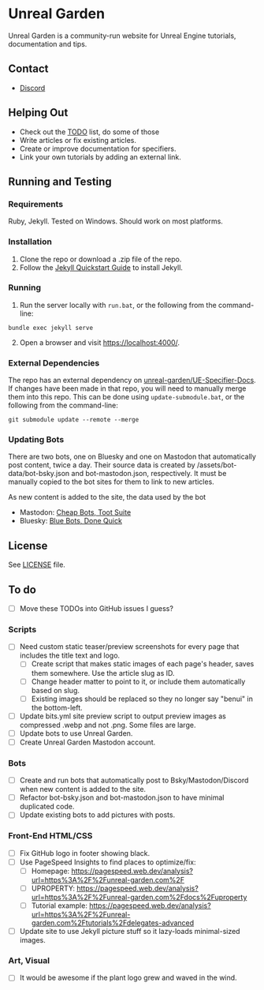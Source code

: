 # Unreal Garden

Unreal Garden is a community-run website for Unreal Engine tutorials, documentation and tips.


## Contact

- [Discord](https://discord.unreal-garden.com/)


## Helping Out

- Check out the [TODO](#to-do) list, do some of those
- Write articles or fix existing articles.
- Create or improve documentation for specifiers.
- Link your own tutorials by adding an external link.


## Running and Testing

### Requirements

Ruby, Jekyll. Tested on Windows. Should work on most platforms.


### Installation

1. Clone the repo or download a .zip file of the repo.
2. Follow the [Jekyll Quickstart Guide](https://jekyllrb.com/docs/) to install Jekyll.


### Running

1. Run the server locally with `run.bat`, or the following from the command-line:
```
bundle exec jekyll serve
```
2. Open a browser and visit [https://localhost:4000/](https://localhost:4000/).


### External Dependencies

The repo has an external dependency on
[unreal-garden/UE-Specifier-Docs](https://github.com/unreal-garden/UE-Specifier-Docs/).
If changes have been made in that repo, you will need to manually merge them
into this repo. This can be done using `update-submodule.bat`, or the following
from the command-line:

```
git submodule update --remote --merge
```

### Updating Bots

There are two bots, one on Bluesky and one on Mastodon that automatically post content, twice a day.
Their source data is created by /assets/bot-data/bot-bsky.json and bot-mastodon.json, respectively. It must be manually copied to the bot sites for them to link to new articles.

As new content is added to the site, the data used by the bot

- Mastodon: [Cheap Bots, Toot Suite](https://cheapbotstootsweet.com/)
- Bluesky: [Blue Bots, Done Quick](https://bluebotsdonequick.com/)

## License

See [LICENSE](https://github.com/unreal-garden/unreal-garden-site/blob/main/LICENSE) file.


## To do

- [ ] Move these TODOs into GitHub issues I guess?

### Scripts

- [ ] Need custom static teaser/preview screenshots for every page that includes the title text and logo.
  - [ ] Create script that makes static images of each page's header, saves them somewhere. Use the article slug as ID.
  - [ ] Change header matter to point to it, or include them automatically based on slug.
  - [ ] Existing images should be replaced so they no longer say "benui" in the bottom-left.
- [ ] Update bits.yml site preview script to output preview images as compressed .webp and not .png. Some files are large.
- [ ] Update bots to use Unreal Garden.
- [ ] Create Unreal Garden Mastodon account.

### Bots

- [ ] Create and run bots that automatically post to Bsky/Mastodon/Discord when new content is added to the site.
- [ ] Refactor bot-bsky.json and bot-mastodon.json to have minimal duplicated code.
- [ ] Update existing bots to add pictures with posts.

### Front-End HTML/CSS

- [ ] Fix GitHub logo in footer showing black.
- [ ] Use PageSpeed Insights to find places to optimize/fix:
  - [ ] Homepage: https://pagespeed.web.dev/analysis?url=https%3A%2F%2Funreal-garden.com%2F
  - [ ] UPROPERTY: https://pagespeed.web.dev/analysis?url=https%3A%2F%2Funreal-garden.com%2Fdocs%2Fuproperty
  - [ ] Tutorial example: https://pagespeed.web.dev/analysis?url=https%3A%2F%2Funreal-garden.com%2Ftutorials%2Fdelegates-advanced
- [ ] Update site to use Jekyll picture stuff so it lazy-loads minimal-sized images.

### Art, Visual

- [ ] It would be awesome if the plant logo grew and waved in the wind.
